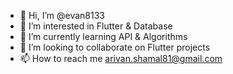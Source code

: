 - 👋 Hi, I’m @evan8133
- 👀 I’m interested in Flutter & Database
- 🌱 I’m currently learning API & Algorithms 
- 🤝 I’m looking to collaborate on Flutter projects
- 📫 How to reach me arivan.shamal81@gmail.com

<!---
evan8133/evan8133 is a ✨ special ✨ repository because its `README.md` (this file) appears on your GitHub profile.
You can click the Preview link to take a look at your changes.
--->
